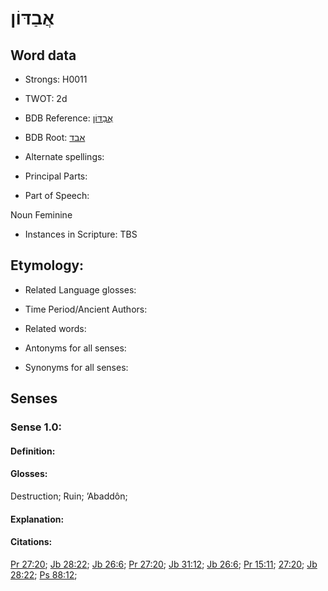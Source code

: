 # אֲבַדּוֹן

<!-- Status: S2="NeedsEdits" -->
<!-- Lexica used for edits:   -->

## Word data

* Strongs: H0011

* TWOT: 2d

* BDB Reference: [אֲבַדּוֹן](rc://en/bdb/dict/a.ac.af)

* BDB Root: [אבד](rc://en/bdb/dict/a.ac.aa)

* Alternate spellings:

* Principal Parts:

* Part of Speech:

Noun Feminine

* Instances in Scripture: TBS

## Etymology:

* Related Language glosses:

* Time Period/Ancient Authors:

* Related words:

* Antonyms for all senses:

* Synonyms for all senses:

## Senses

### Sense 1.0:

#### Definition:

#### Glosses:

Destruction; Ruin; ’Abaddôn; 

#### Explanation:

#### Citations:

[Pr 27:20](rc://he/uhb/book/pro/27/20); [Jb 28:22](rc://he/uhb/book/job/28/22); [Jb 26:6](rc://he/uhb/book/job/26/6); [Pr 27:20](rc://he/uhb/book/pro/27/20); [Jb 31:12](rc://he/uhb/book/job/31/12); [Jb 26:6](rc://he/uhb/book/job/26/6); [Pr 15:11](rc://he/uhb/book/pro/15/11); [27:20](rc://he/uhb/book/pro/27/20); [Jb 28:22](rc://he/uhb/book/job/28/22); [Ps 88:12](rc://he/uhb/book/psa/88/12); 

